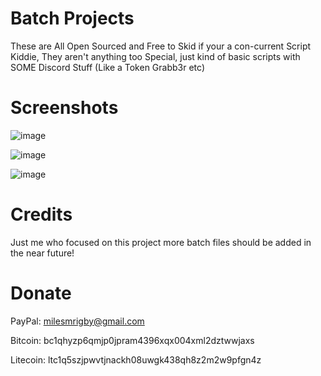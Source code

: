 # Batch Projects
These are All Open Sourced and Free to Skid if your a con-current Script Kiddie, They aren't anything too Special, just kind of basic scripts with SOME Discord Stuff (Like a Token Grabb3r etc)

# Screenshots

![image](https://github.com/runderzer0/Batch-Projects/assets/172298678/f0a969d4-d102-4f5d-ae5b-9fd80a14227c)

![image](https://github.com/runderzer0/Batch-Projects/assets/172298678/efc0d177-f359-4649-a925-c5f2e511d8f8)

![image](https://github.com/runderzer0/Batch-Projects/assets/172298678/e6fc109c-9258-4b30-a39d-4888d03f5c74)

# Credits
Just me who focused on this project more batch files should be added in the near future!

# Donate
PayPal: milesmrigby@gmail.com

Bitcoin: bc1qhyzp6qmjp0jpram4396xqx004xml2dztwwjaxs

Litecoin: ltc1q5szjpwvtjnackh08uwgk438qh8z2m2w9pfgn4z

